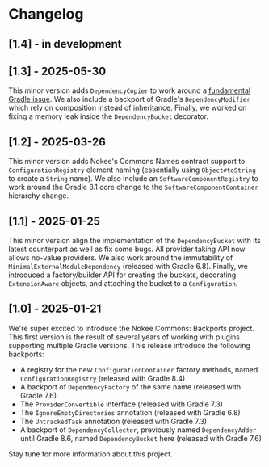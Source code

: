 # Changelog

## [1.4] - in development

## [1.3] - 2025-05-30

This minor version adds `DependencyCopier` to work around a [fundamental Gradle issue](https://github.com/gradle/gradle/issues/33673).
We also include a backport of Gradle's `DependencyModifier` which rely on composition instead of inheritance.
Finally, we worked on fixing a memory leak inside the `DependencyBucket` decorator.

## [1.2] - 2025-03-26

This minor version adds Nokee's Commons Names contract support to `ConfigurationRegistry` element naming (essentially using `Object#toString` to create a `String` name).
We also include an `SoftwareComponentRegistry` to work around the Gradle 8.1 core change to the `SoftwareComponentContainer` hierarchy change.

## [1.1] - 2025-01-25

This minor version align the implementation of the `DependencyBucket` with its latest counterpart as well as fix some bugs.
All provider taking API now allows no-value providers.
We also work around the immutability of `MinimalExternalModuleDependency` (released with Gradle 6.8).
Finally, we introduced a factory/builder API for creating the buckets, decorating `ExtensionAware` objects, and attaching the bucket to a `Configuration`.

## [1.0] - 2025-01-21

We're super excited to introduce the Nokee Commons: Backports project.
This first version is the result of several years of working with plugins supporting multiple Gradle versions.
This release introduce the following backports:

- A registry for the new `ConfigurationContainer` factory methods, named `ConfigurationRegistry` (released with Gradle 8.4)
- A backport of `DependencyFactory` of the same name (released with Gradle 7.6)
- The `ProviderConvertible` interface (released with Gradle 7.3)
- The `IgnoreEmptyDirectories` annotation (released with Gradle 6.8)
- The `UntrackedTask` annotation (released with Gradle 7.3)
- A backport of `DependencyCollector`, previously named `DependencyAdder` until Gradle 8.6, named `DependencyBucket` here (released with Gradle 7.6)

Stay tune for more information about this project.
